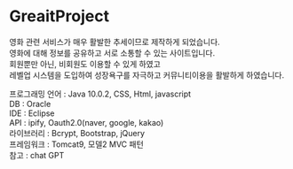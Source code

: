 # GreaitProject
 
 영화 관련 서비스가 매우 활발한 추세이므로 제작하게 되었습니다.<br> 
 영화에 대해 정보를 공유하고 서로 소통할 수 있는 사이트입니다.<br>
 회원뿐만 아닌, 비회원도 이용할 수 있게 하였고<br>
 레벨업 시스템을 도입하여 성장욕구를 자극하고 커뮤니티이용을 활발하게 하였습니다.
 
 프로그래밍 언어 : Java 10.0.2, CSS, Html, javascript<br>
 DB : Oracle<br>
 IDE : Eclipse<br>
 API : ipify, Oauth2.0(naver, google, kakao)<br>
 라이브러리 : Bcrypt, Bootstrap, jQuery<br>
 프레임워크 : Tomcat9, 모델2 MVC 패턴<br>
 참고 : chat GPT
